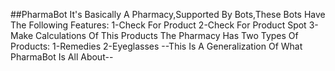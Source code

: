 ##PharmaBot It's Basically A Pharmacy,Supported By Bots,These Bots Have The Following Features: 1-Check For Product 2-Check For Product Spot 3-Make Calculations Of This Products The Pharmacy Has Two Types Of Products: 1-Remedies 2-Eyeglasses --This Is A Generalization Of What PharmaBot Is All About--
